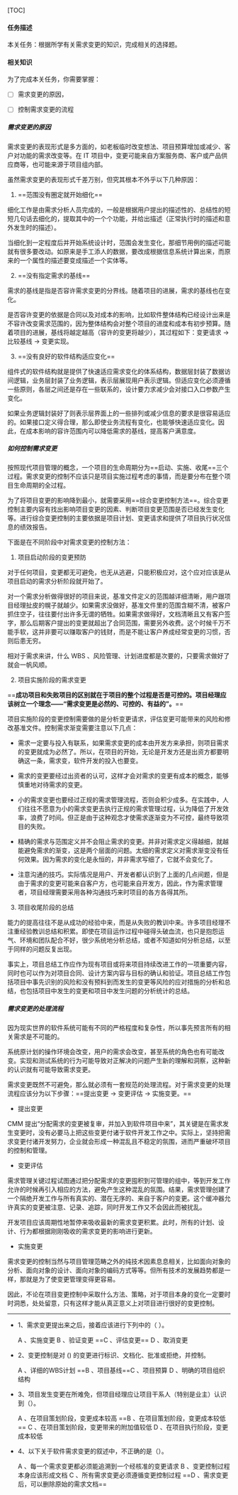 [TOC]

#### 任务描述

本关任务：根据所学有关需求变更的知识，完成相关的选择题。

#### 相关知识

为了完成本关任务，你需要掌握：

- [ ] 需求变更的原因，

- [ ] 控制需求变更的流程

##### 需求变更的原因

需求变更的表现形式是多方面的，如老板临时改变想法、项目预算增加或减少、客户对功能的需求改变等。在 IT 项目中，变更可能来自方案服务商、客户或产品供应商等，也可能来源于项目组内部。

虽然需求变更的表现形式千差万别，但究其根本不外乎以下几种原因：

1. ==范围没有圈定就开始细化==

细化工作是由需求分析人员完成的，一般是根据用户提出的描述性的、总结性的短短几句话去细化的，提取其中的一个个功能，并给出描述（正常执行时的描述和意外发生时的描述）。

当细化到一定程度后并开始系统设计时，范围会发生变化，那细节用例的描述可能就有很多要改动。如原来是手工添人的数据，要改成根据信息系统计算出来，而原来的一个属性的描述要变成描述一个实体等。

2. ==没有指定需求的基线==

需求的基线是指是否容许需求变更的分界线。随着项目的进展，需求的基线也在变化。

是否容许变更的依据是合同以及对成本的影响，比如软件整体结构已经设计出来是不容许改变需求范围的，因为整体结构会对整个项目的进度和成本有初步预算。随着项目的进展，基线将越定越高（容许的变更将越少），其过程如下：变更请求 → 比较基线 → 变更实现。

3. ==没有良好的软件结构适应变化==

组件式的软件结构就是提供了快速适应需求变化的体系结构，数据层封装了数据访间逻辑，业务层封装了业务逻辑，表示层展现用户表示逻辑。但适应变化必须遵循一些原则，各层之间还是存在一些联系的，设计要力求减少会对接口入口参数产生变化。

如果业务逻辑封装好了则表示层界面上的一些排列或减少信息的要求是很容易适应的。如果接口定义得合理，那么即使业务流程有变化，也能够快速适应变化。因此，在成本影响的容许范围内可以降低需求的基线，提高客户满意度。

##### 如何控制需求变更

按照现代项目管理的概念，一个项目的生命周期分为==启动、实施、收尾==三个过程。需求变更的控制不应该只是项目实施过程考虑的事情，而是要分布在整个项目生命周期的全过程。

为了将项目变更的影响降到最小，就需要采用==综合变更控制方法==。综合变更控制主要内容有找出影响项目变更的因素、判断项目变更范围是否已经发生变化等。进行综合变更控制的主要依据是项目计划、变更请求和提供了项目执行状况信息的绩效报告。

下面是在不同阶段中对需求变更的控制方法：

1. 项目启动阶段的变更预防

对于任何项目，变更都无可避免，也无从逃避，只能积极应对，这个应对应该是从项目启动的需求分析阶段就开始了。

对一个需求分析做得很好的项目来说，基准文件定义的范围越详细清晰，用户跟项目经理扯皮的幌子就越少。如果需求没做好，基准文件里的范围含糊不清，被客户抓住空子，往往要付出许多无谓的牺牲。如果需求做得好，文档清晰且又有客户签字，那么后期客户提出的变更就超出了合同范围，需要另外收费。这个时候千万不能手软，这并非要可以赚取客户的钱财，而是不能让客户养成经常变更的习惯，否则后患无穷。

相对于需求来讲，什么 WBS 、风险管理、计划进度都是次要的，只要需求做好了就会一帆风顺。

2. 项目实施阶段的需求变更

==**成功项目和失败项目的区别就在于项目的整个过程是否是可控的。项目经理应该树立一个理念——“需求变更是必然的、可控的、有益的”。**==

项目实施阶段的变更控制需要做的是分析变更请求，评估变更可能带来的风险和修改基准文件。控制需求渐变需要注意以下几点：

- 需求一定要与投入有联系，如果需求变更的成本由开发方来承担，则项目需求的变更就成为必然了。所以，在项目的开始，无论是开发方还是出资方都要明确这一条，需求变，软件开发的投入也要变。
  
- 需求的变更要经过出资者的认可，这样才会对需求的变更有成本的概念，能够慎重地对待需求的变更。
  
- 小的需求变更也要经过正规的需求管理流程，否则会积少成多。在实践中，人们往往不愿意为小的需求变更去执行正规的需求管理过程，认为降低了开发效率，浪费了时间。但正是由于这种观念才使需求逐渐变为不可控，最终导致项目的失败。
  
- 精确的需求与范围定义并不会阻止需求的变更。并非对需求定义得越细，就越能避免需求的渐变，这是两个层面的问题。太细的需求定义对需求渐变没有任何效果。因为需求的变化是永恒的，并非需求写细了，它就不会变化了。
  
- 注意沟通的技巧。实际情况是用户、开发者都认识到了上面的几点间题，但是由于需求的变更可能来自客户方，也可能来自开发方，因此，作为需求管理者，项目经理需要采用各种沟通技巧来时项目的各方各得其所。
  

3. 项目收尾阶段的总结

能力的提高往往不是从成功的经验中来，而是从失败的教训中来。许多项目经理不注重经验教训总结和积累。即使在项目运作过程中碰得头破血流，也只是抱怨运气、环境和团队配合不好，很少系统地分析总结，或者不知道如何分析总结，以至于同样的问题反复出现。

事实上，项目总结工作应作为现有项目或将来项目持续改进工作的一项重要内容，同时也可以作为对项目合同、设计方案内容与目标的确认和验证。项目总结工作包括项目中事先识别的风险和没有预料到而发生的变更等风险的应对措施的分析和总结，也包括项目中发生的变更和项目中发生问题的分析统计的总结。

##### 需求变更的处理流程

因为现实世界的软件系统可能有不同的严格程度和复杂性，所以事先预言所有的相关需求是不可能的。

系统原计划的操作环境会改变，用户的需求会改变，甚至系统的角色也有可能改变。实现和测试系统的行为可能导致对正解决的问题产生新的理解和洞察，这种新的认识就有可能导致需求变更。

需求变更既然不可避免，那么就必须有一套规范的处理流程。对于需求变更的处理流程应该分为以下步骤：==提出变更 → 变更评估 → 实施变更。==

- 提出变更

CMM 提出“分配需求的变更被复审，并加入到软件项目中来”，其关键是在需求发生变更时，没有必要马上把这些变更付诸于软件开发工作之中。实际上，坚持把需求变更付诸开发努力，企业就会形成一种混乱且不稳定的氛围，进而严重破坏项目的控制和管理。

- 变更评估

需求管理关键过程试图通过把分配需求的变更囤积到可管理的组中，等到开发工作允许的时候再引入相应的方法，避免产生这种混乱的氛围。结果，需求管理创建了一个隔绝开发工作与所有真实的、潜在无序的、来自于客户的变更。这个缓冲器允许真实的变更被注意、记录、追踪，同时开发工作又不会因此而被扰乱。

开发项目应该周期性地暂停来吸收最新的需求变更积累。此时，所有的计划、设计、行为都根据刚刚吸收的需求变更的影响进行更新。

- 实施变更

需求变更的控制当然与项目管理范畴之外的纯技术因素息息相关，比如面向对象的分析、面向对象的设计、面向对象的编码方式等等。但所有技术的发展趋势都是一样，那就是为了使变更管理变得更容易。

因此，不论在项目变更控制中采取什么方法、策略，对于项目本身的变化一定要时时洞悉，处处留意，只有这样才能从真正意义上对项目进行很好的变更控制。

------

- 1、需求变更提出来之后，接着应该进行下列中的（ ）。
  
    A 、实施变更 B 、验证变更 ==C 、评估变更== D 、取消变更
    
- 2、变更控制是对 () 的变更进行标识、文档化、批准或拒绝，并控制。
  
    A 、详细的WBS计划 ==B 、项目基线==C 、项目预算 D 、明确的项目组织结构
    
- 3、项目发生变更在所难免，但项目经理应让项目干系人（特别是业主）认识到（）。
  
    A 、在项目策划阶段，变更成本较高 ==B 、在项目策划阶段，变更成本较低== C 、在项目策划阶段，变更带来的附加值较低 D 、在项目执行阶段，变更成本较低
    
- 4、以下关于软件需求变更的叙述中，不正确的是（）。
  
    A 、每一个需求变更都必须能追溯到一个经核准的变更请求 B 、变更控制过程本身应该形成文档 C 、所有需求变更必须遵循变更控制过程 ==D 、需求变更后，可以删除原始的需求文档==